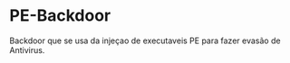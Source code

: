 # PE-Backdoor
Backdoor  que se usa  da  injeçao de executaveis  PE para  fazer evasão  de Antivirus.
